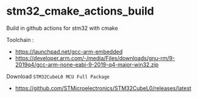 # stm32_cmake_actions_build
Build in github actions for stm32 with cmake

Toolchain :  
  - https://launchpad.net/gcc-arm-embedded   
  - https://developer.arm.com/-/media/Files/downloads/gnu-rm/9-2019q4/gcc-arm-none-eabi-9-2019-q4-major-win32.zip

Download `STM32CubeL0 MCU Full Package`  
  - https://github.com/STMicroelectronics/STM32CubeL0/releases/latest

